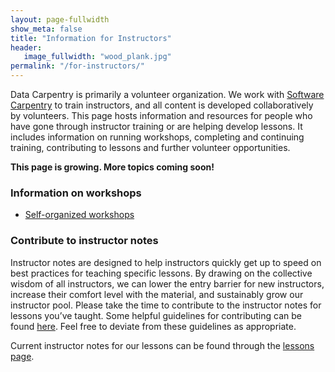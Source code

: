 ```yaml
---
layout: page-fullwidth
show_meta: false
title: "Information for Instructors"
header:
   image_fullwidth: "wood_plank.jpg"
permalink: "/for-instructors/"
---
```


Data Carpentry is primarily a volunteer organization. We work with [Software Carpentry](http://software-carpentry.org) to train instructors, and all content is developed collaboratively by volunteers. This page hosts information and resources for people who have gone through instructor training or are helping develop lessons. It includes information on running workshops, completing and continuing training, contributing to lessons and further volunteer opportunities.

**This page is growing. More topics coming soon!**

### Information on workshops

- [Self-organized workshops](/self-organized-workshops/)

### Contribute to instructor notes


Instructor notes are designed to help instructors quickly get up to speed on best practices for teaching specific lessons. By drawing on the collective wisdom of all 
instructors, we can lower the entry barrier for new instructors, increase their comfort level with the material, and sustainably grow our instructor pool. Please take the time to contribute to the instructor notes for lessons you’ve taught. Some helpful guidelines for contributing can be found [here](/instructor-notes/). Feel free to deviate from these guidelines as appropriate.

Current instructor notes for our lessons can be found through the [lessons page](http://www.datacarpentry.org/lessons/).



